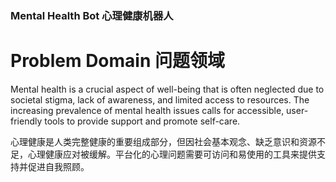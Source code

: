 ### Mental Health Bot 心理健康机器人

# Problem Domain 问题领域
Mental health is a crucial aspect of well-being that is often neglected due to societal stigma, lack of awareness, and limited access to resources. The increasing prevalence of mental health issues calls for accessible, user-friendly tools to provide support and promote self-care.

心理健康是人类完整健康的重要组成部分，但因社会基本观念、缺乏意识和资源不足，心理健康应对被缓解。平台化的心理问题需要可访问和易使用的工具来提供支持并促进自我照顾。
